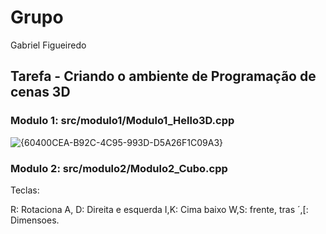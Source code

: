 # Grupo

Gabriel Figueiredo

## Tarefa - Criando o ambiente de Programação de cenas 3D

### Modulo 1: src/modulo1/Modulo1_Hello3D.cpp
![{60400CEA-B92C-4C95-993D-D5A26F1C09A3}](https://github.com/user-attachments/assets/94c35a16-2929-4f43-b9f4-3a11f9bb7336)

### Modulo 2: src/modulo2/Modulo2_Cubo.cpp

Teclas:

R: Rotaciona
A, D: Direita e esquerda
I,K: Cima baixo
W,S: frente, tras
´,[: Dimensoes.